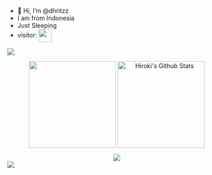 - 👋 Hi, I’m @dhritzz
- I am from Indonesia
- Just Sleeping
- visitor: <img align="center" height="30px" src="https://profile-counter.glitch.me/dhritzz/count.svg" />
<img align="center" src="https://github-readme-activity-graph.vercel.app/graph?username=dhritzz&bg_color=222222&color=ffffff&line=1890ff&point=ffffff&area=true&hide_border=false" />
<p align="center">
<img align="center" height="200px" src="https://github-readme-stats.vercel.app/api/top-langs/?username=mastercodercat&langs_count=8&theme=dark&layout=compact&hide=html,scss,makefile,ruby,css,less" />
<img align="center" height="200px" src="https://github-readme-stats-git-masterrstaa-rickstaa.vercel.app/api?username=dhritzz&show_icons=true&count_private=true&include_all_commits=true&line_height=25&theme=dark" alt="Hiroki's Github Stats" />
</p>
</p>
<div align="center" style="font-size: 25px;font-weight: 900;">
  <a href="https://github.com/starlitnightsky">
    <img src="https://github-readme-streak-stats.herokuapp.com?user=dhritzz&theme=dark" />
  </a>
</div>
</section>
<a href="https://github.com/starlitnightsky">
    <img src="https://github-readme-stats.vercel.app/api?username=dhritzz&show_icons=true&theme=dracula&include_all_commits=true" />
